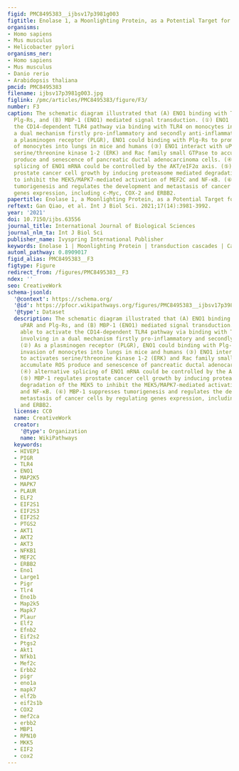 ```yaml
---
figid: PMC8495383__ijbsv17p3981g003
figtitle: Enolase 1, a Moonlighting Protein, as a Potential Target for Cancer Treatment
organisms:
- Homo sapiens
- Mus musculus
- Helicobacter pylori
organisms_ner:
- Homo sapiens
- Mus musculus
- Danio rerio
- Arabidopsis thaliana
pmcid: PMC8495383
filename: ijbsv17p3981g003.jpg
figlink: /pmc/articles/PMC8495383/figure/F3/
number: F3
caption: The schematic diagram illustrated that (A) ENO1 binding with TLR4, uPAR and
  Plg-Rs, and (B) MBP-1 (ENO1) mediated signal transduction. (①) ENO1 is able to activate
  the CD14-dependent TLR4 pathway via binding with TLR4 on monocytes involving in
  a dual mechanism firstly pro-inflammatory and secondly anti-inflammatory. (②) As
  a plasminogen receptor (PLGR), ENO1 could binding with Plg-Rs to promote invasion
  of monocytes into lungs in mice and humans (③) ENO1 interact with uPAR to activates
  serine/threonine kinase 1-2 (ERK) and Rac family small GTPase to accumulate ROS
  produce and senescence of pancreatic ductal adenocarcinoma cells. (④) alternative
  splicing of ENO1 mRNA could be controlled by the AKT/eIF2α axis. (⑤) MBP-1 regulates
  prostate cancer cell growth by inducing proteasome mediated degradation of the MEK5
  to inhibit the MEK5/MAPK7-mediated activation of MEF2C and NF-κB. (⑥) MBP-1 suppresses
  tumorigenesis and regulates the development and metastasis of cancer cells by regulating
  genes expression, including c-Myc, COX-2 and ERBB2.
papertitle: Enolase 1, a Moonlighting Protein, as a Potential Target for Cancer Treatment.
reftext: Gan Qiao, et al. Int J Biol Sci. 2021;17(14):3981-3992.
year: '2021'
doi: 10.7150/ijbs.63556
journal_title: International Journal of Biological Sciences
journal_nlm_ta: Int J Biol Sci
publisher_name: Ivyspring International Publisher
keywords: Enolase 1 | Moonlighting Protein | transduction cascades | Cancer treatment
automl_pathway: 0.8909017
figid_alias: PMC8495383__F3
figtype: Figure
redirect_from: /figures/PMC8495383__F3
ndex: ''
seo: CreativeWork
schema-jsonld:
  '@context': https://schema.org/
  '@id': https://pfocr.wikipathways.org/figures/PMC8495383__ijbsv17p3981g003.html
  '@type': Dataset
  description: The schematic diagram illustrated that (A) ENO1 binding with TLR4,
    uPAR and Plg-Rs, and (B) MBP-1 (ENO1) mediated signal transduction. (①) ENO1 is
    able to activate the CD14-dependent TLR4 pathway via binding with TLR4 on monocytes
    involving in a dual mechanism firstly pro-inflammatory and secondly anti-inflammatory.
    (②) As a plasminogen receptor (PLGR), ENO1 could binding with Plg-Rs to promote
    invasion of monocytes into lungs in mice and humans (③) ENO1 interact with uPAR
    to activates serine/threonine kinase 1-2 (ERK) and Rac family small GTPase to
    accumulate ROS produce and senescence of pancreatic ductal adenocarcinoma cells.
    (④) alternative splicing of ENO1 mRNA could be controlled by the AKT/eIF2α axis.
    (⑤) MBP-1 regulates prostate cancer cell growth by inducing proteasome mediated
    degradation of the MEK5 to inhibit the MEK5/MAPK7-mediated activation of MEF2C
    and NF-κB. (⑥) MBP-1 suppresses tumorigenesis and regulates the development and
    metastasis of cancer cells by regulating genes expression, including c-Myc, COX-2
    and ERBB2.
  license: CC0
  name: CreativeWork
  creator:
    '@type': Organization
    name: WikiPathways
  keywords:
  - HIVEP1
  - PIGR
  - TLR4
  - ENO1
  - MAP2K5
  - MAPK7
  - PLAUR
  - ELF2
  - EIF2S1
  - EIF2S3
  - EIF2S2
  - PTGS2
  - AKT1
  - AKT2
  - AKT3
  - NFKB1
  - MEF2C
  - ERBB2
  - Eno1
  - Large1
  - Pigr
  - Tlr4
  - Eno1b
  - Map2k5
  - Mapk7
  - Plaur
  - Elf2
  - Efnb2
  - Eif2s2
  - Ptgs2
  - Akt1
  - Nfkb1
  - Mef2c
  - Erbb2
  - pigr
  - eno1a
  - mapk7
  - elf2b
  - eif2s1b
  - COX2
  - mef2ca
  - erbb2
  - MBP1
  - RPN10
  - MKK5
  - EIF2
  - cox2
---
```

